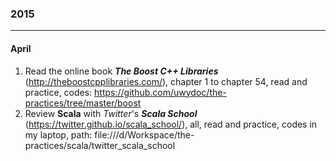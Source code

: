 ### 2015
---

#### April
1. Read the online book ***The Boost C++ Libraries*** (http://theboostcpplibraries.com/), chapter 1 to chapter 54, read and practice, codes: https://github.com/uwydoc/the-practices/tree/master/boost
1. Review **Scala** with *Twitter*'s ***Scala School*** (https://twitter.github.io/scala_school/), all, read and practice, codes in my laptop, path: file:///d/Workspace/the-practices/scala/twitter_scala_school
